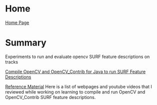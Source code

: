 # Home
[Home Page](https://github.com/TrackerLounge/Home)

# Summary
Experiments to run and evaluate opencv SURF feature descriptions on tracks

[Compile OpenCV and OpenCV_Contrib for Java to run SURF Feature Descriptions](https://github.com/TrackerLounge/OpenCVSURF/blob/master/CompilingOpenCV/CompilingOpenCV.md)

[Reference Material](https://github.com/TrackerLounge/OpenCVSURF/blob/master/ReferenceMaterial.md)
 Here is a list of webpages and youtube videos that I reviewed while working on learning to compile and run OpenCV and OpenCV_Contrib SURF feature descriptions.
